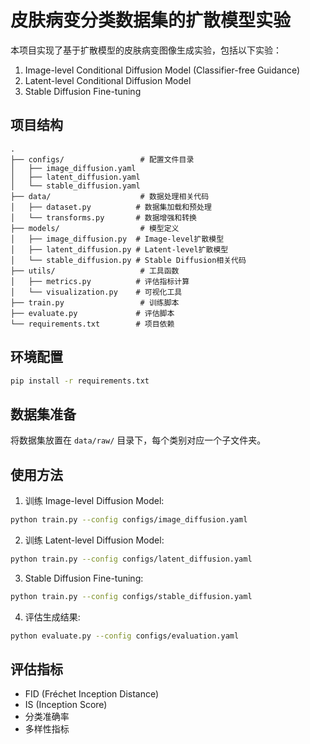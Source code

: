 # 皮肤病变分类数据集的扩散模型实验

本项目实现了基于扩散模型的皮肤病变图像生成实验，包括以下实验：

1. Image-level Conditional Diffusion Model (Classifier-free Guidance)
2. Latent-level Conditional Diffusion Model
3. Stable Diffusion Fine-tuning

## 项目结构

```
.
├── configs/                 # 配置文件目录
│   ├── image_diffusion.yaml
│   ├── latent_diffusion.yaml
│   └── stable_diffusion.yaml
├── data/                    # 数据处理相关代码
│   ├── dataset.py          # 数据集加载和预处理
│   └── transforms.py       # 数据增强和转换
├── models/                  # 模型定义
│   ├── image_diffusion.py  # Image-level扩散模型
│   ├── latent_diffusion.py # Latent-level扩散模型
│   └── stable_diffusion.py # Stable Diffusion相关代码
├── utils/                   # 工具函数
│   ├── metrics.py          # 评估指标计算
│   └── visualization.py    # 可视化工具
├── train.py                 # 训练脚本
├── evaluate.py             # 评估脚本
└── requirements.txt        # 项目依赖
```

## 环境配置

```bash
pip install -r requirements.txt
```

## 数据集准备

将数据集放置在 `data/raw/` 目录下，每个类别对应一个子文件夹。

## 使用方法

1. 训练 Image-level Diffusion Model:
```bash
python train.py --config configs/image_diffusion.yaml
```

2. 训练 Latent-level Diffusion Model:
```bash
python train.py --config configs/latent_diffusion.yaml
```

3. Stable Diffusion Fine-tuning:
```bash
python train.py --config configs/stable_diffusion.yaml
```

4. 评估生成结果:
```bash
python evaluate.py --config configs/evaluation.yaml
```

## 评估指标

- FID (Fréchet Inception Distance)
- IS (Inception Score)
- 分类准确率
- 多样性指标 